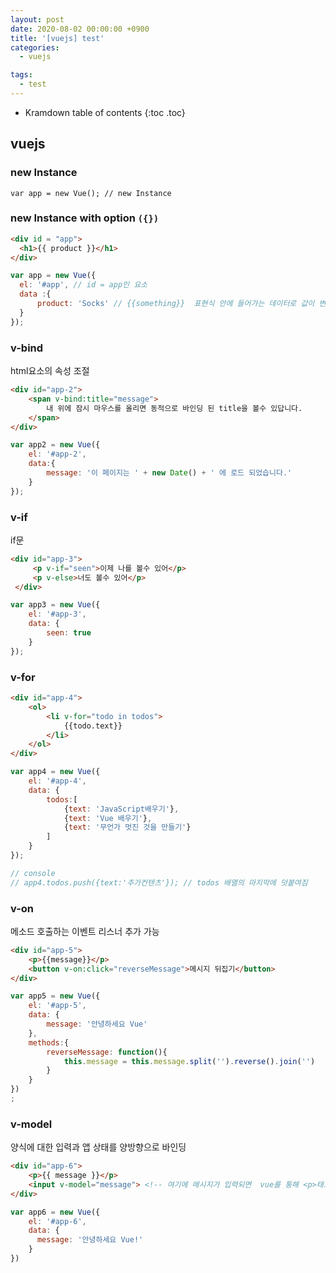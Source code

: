 ```yaml
---
layout: post
date: 2020-08-02 00:00:00 +0900
title: '[vuejs] test'
categories:
  - vuejs

tags:
  - test
---
```


* Kramdown table of contents
{:toc .toc}

## vuejs

### new Instance

```
var app = new Vue(); // new Instance
```

### new Instance with option `({})`

```html
<div id = "app">
  <h1>{{ product }}</h1>
</div>
```

```js
var app = new Vue({
  el: '#app', // id = app인 요소
  data :{
      product: 'Socks' // {{something}}  표현식 안에 들어가는 데이터로 값이 변하는대로 바로 적용이 됨. ->  vuejs 기능인가?
  }
});
```

###  v-bind
html요소의 속성 조절

```html
<div id="app-2">
    <span v-bind:title="message">
        내 위에 잠시 마우스를 올리면 동적으로 바인딩 된 title을 볼수 있답니다.     
    </span>
</div>
```

```js
var app2 = new Vue({
    el: '#app-2',
    data:{
        message: '이 페이지는 ' + new Date() + ' 에 로드 되었습니다.'
    }
});
```

### v-if
if문

```html
<div id="app-3">
     <p v-if="seen">이제 나를 볼수 있어</p>
     <p v-else>너도 볼수 있어</p>
 </div>
```
```js
var app3 = new Vue({
    el: '#app-3',
    data: {
        seen: true
    }
});
```

### v-for

```html
<div id="app-4">
    <ol>
        <li v-for="todo in todos">
            {{todo.text}}
        </li>
    </ol>
</div>

```
```js
var app4 = new Vue({
    el: '#app-4',
    data: {
        todos:[
            {text: 'JavaScript배우기'},
            {text: 'Vue 배우기'},
            {text: '무언가 멋진 것을 만들기'}
        ]
    }
});

// console
// app4.todos.push({text:'추가컨텐츠'}); // todos 배열의 마지막에 덧붙여짐
```

### v-on
메소드 호출하는 이벤트 리스너 추가 가능

```html
<div id="app-5">
    <p>{{message}}</p>
    <button v-on:click="reverseMessage">메시지 뒤집기</button>
</div>
```
```js
var app5 = new Vue({
    el: '#app-5',
    data: {
        message: '안녕하세요 Vue'
    },
    methods:{
        reverseMessage: function(){
            this.message = this.message.split('').reverse().join('')
        }
    }
})
;
```


### v-model
양식에 대한 입력과 앱 상태를 양방향으로 바인딩

```html
<div id="app-6">
    <p>{{ message }}</p>
    <input v-model="message"> <!-- 여기에 메시지가 입력되면  vue를 통해 <p>태그에도 동일하게 입력값이 들어감 -->
</div>
```
```js
var app6 = new Vue({
    el: '#app-6',
    data: {
      message: '안녕하세요 Vue!'
    }
})
```
